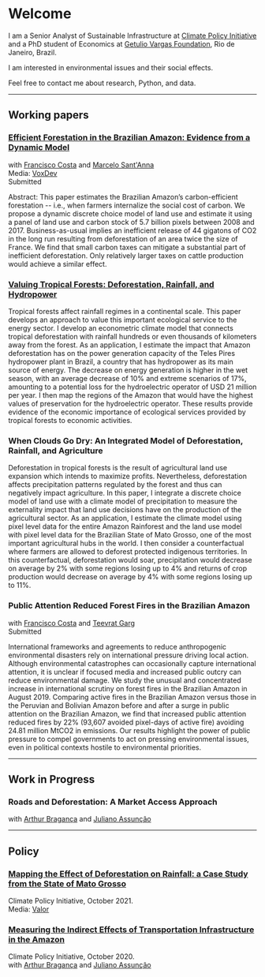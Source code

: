 # Welcome

I am a Senior Analyst of Sustainable Infrastructure at <a href="https://www.climatepolicyinitiative.org/">Climate Policy Initiative</a> and a PhD student of Economics at <a href="https://epge.fgv.br/en">Getulio Vargas Foundation</a>, Rio de Janeiro, Brazil.

I am interested in environmental issues and their social effects. 

Feel free to contact me about research, Python, and data.

<hr>

## Working papers

<h3><a href="https://osf.io/preprints/socarxiv/8yfr7/">Efficient Forestation in the Brazilian Amazon: Evidence from a Dynamic Model</a></h3>
with <a href="https://sites.google.com/site/fjmcosta/">Francisco Costa</a>  and <a href="https://marcelosantanna.wordpress.com/">Marcelo Sant'Anna</a><br> 
Media: <a href="https://voxdev.org/topic/energy-environment/fate-brazilian-amazons-carbon-stock">VoxDev</a><br> 
Submitted

Abstract: This paper estimates the Brazilian Amazon’s carbon-efficient forestation -- i.e., when farmers internalize the social cost of carbon. We propose a dynamic discrete choice model of land use and estimate it using a panel of land use and carbon stock of 5.7 billion pixels between 2008 and 2017. Business-as-usual implies an inefficient release of 44 gigatons of CO2 in the long run resulting from deforestation of an area twice the size of France. We find that small carbon taxes can mitigate a substantial part of inefficient deforestation. Only relatively larger taxes on cattle production would achieve a similar effect.

<h3><a href="rafaelcraraujo.github.io/assets/papers/Deforestation_rainfall_energy.pdf"> Valuing Tropical Forests: Deforestation, Rainfall, and Hydropower</a></h3>

Tropical forests affect rainfall regimes in a continental scale. This paper develops an approach to value this important ecological service to the energy sector. I develop an econometric climate model that connects tropical deforestation with rainfall hundreds or even thousands of kilometers away from the forest. As an application, I estimate the impact that Amazon deforestation has on the power generation capacity of the Teles Pires hydropower plant in Brazil, a country that has hydropower as its main source of energy. The decrease on energy generation is higher in the wet season, with an average decrease of 10% and extreme scenarios of 17%, amounting to a potential loss for the hydroelectric operator of USD 21 million per year. I then map the regions of the Amazon that would have the highest values of preservation for the hydroelectric operator. These results provide evidence of the economic importance of ecological services provided by tropical forests to economic activities.

<h3>When Clouds Go Dry: An Integrated Model of Deforestation, Rainfall, and Agriculture</h3>

Deforestation in tropical forests is the result of agricultural land use expansion which intends to maximize profits. Nevertheless, deforestation affects precipitation patterns regulated by the forest and thus can negatively impact agriculture. In this paper, I integrate a discrete choice model of land use with a climate model of precipitation to measure the externality impact that land use decisions have on the production of the agricultural sector. As an application, I estimate the climate model using pixel level data for the entire Amazon Rainforest and the land use model with pixel level data for the Brazilian State of Mato Grosso, one of the most important agricultural hubs in the world. I then consider a counterfactual where farmers are allowed to deforest protected indigenous territories. In this counterfactual, deforestation would soar, precipitation would decrease on average by 2% with some regions losing up to 4% and returns of crop production would decrease on average by 4% with some regions losing up to 11%.

<h3>Public Attention Reduced Forest Fires in the Brazilian Amazon</h3>
with <a href="https://sites.google.com/site/fjmcosta/">Francisco Costa</a>  and <a href="https://www.teevratgarg.com/">Teevrat Garg</a><br>
Submitted

International frameworks and agreements to reduce anthropogenic environmental disasters rely on international pressure driving local action. Although environmental catastrophes can occasionally capture international attention, it is unclear if focused media and increased public outcry can reduce environmental damage. We study the unusual and concentrated increase in international scrutiny on forest fires in the Brazilian Amazon in August 2019. Comparing active fires in the Brazilian Amazon versus those in the Peruvian and Bolivian Amazon before and after a surge in public attention on the Brazilian Amazon, we find that increased public attention reduced fires by 22% (93,607 avoided pixel-days of active fire) avoiding 24.81 million MtCO2 in emissions. Our results highlight the power of public pressure to compel governments to act on pressing environmental issues, even in political contexts hostile to environmental priorities.

<hr>

## Work in Progress

<h3>Roads and Deforestation: A Market Access Approach</h3>
with <a href="https://arthurbraganca.com/">Arthur Bragança</a>  and <a href="http://www.econ.puc-rio.br/juliano/">Juliano Assunção</a> 

<hr>

## Policy

<h3><a href="https://www.climatepolicyinitiative.org/publication/mapping-the-effect-of-deforestation-on-rainfall-a-case-study-from-the-state-of-mato-grosso//">Mapping the Effect of Deforestation on Rainfall: a Case Study from the State of Mato Grosso</a></h3>
Climate Policy Initiative, October 2021.<br>
Media: <a href="https://valor.globo.com/brasil/noticia/2021/10/19/estudo-estima-perda-de-chuvas-em-mt-com-desmate-no-xingu.ghtml">Valor</a>


<h3><a href="https://www.climatepolicyinitiative.org/publication/measuring-the-indirect-effects-of-transportation-infrastructure-in-the-amazon/">Measuring the Indirect Effects of Transportation Infrastructure in the Amazon</a></h3>
Climate Policy Initiative, October 2020.<br>
with <a href="https://arthurbraganca.com/">Arthur Bragança</a>  and <a href="http://www.econ.puc-rio.br/juliano/">Juliano Assunção</a> 